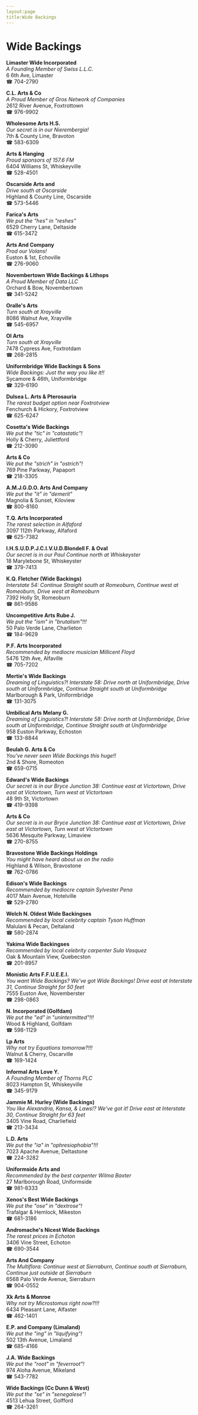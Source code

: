 ```yaml
---
layout:page
title:Wide Backings
---
```

# Wide Backings

**Limaster Wide Incorporated**  
_A Founding Member of Swiss L.L.C._  
6 6th Ave, Limaster  
☎ 704-2790



**C.L. Arts & Co**  
_A Proud Member of Gros Network of Companies_  
2612 River Avenue, Foxtrottown  
☎ 976-9902



**Wholesome Arts H.S.**  
_Our secret is in our Nierembergia!_  
7th & County Line, Bravoton  
☎ 583-6309



**Arts & Hanging**  
_Proud sponsors of 157.6 FM_  
6404 Williams St, Whiskeyville  
☎ 528-4501



**Oscarside Arts and**  
_Drive south at Oscarside_  
Highland & County Line, Oscarside  
☎ 573-5446



**Farica's Arts**  
_We put the "hes" in "reshes"_  
6529 Cherry Lane, Deltaside  
☎ 615-3472



**Arts And Company**  
_Prod our Volans!_  
Euston & 1st, Echoville  
☎ 276-9060



**Novembertown Wide Backings & Lithops**  
_A Proud Member of Data LLC_  
Orchard & Bow, Novembertown  
☎ 341-5242



**Oralle's Arts**  
_Turn south at Xrayville_  
8086 Walnut Ave, Xrayville  
☎ 545-6957



**Ol Arts**  
_Turn south at Xrayville_  
7478 Cypress Ave, Foxtrotdam  
☎ 268-2815



**Uniformbridge Wide Backings & Sons**  
_Wide Backings: Just the way you like it!!_  
Sycamore & 46th, Uniformbridge  
☎ 329-6190



**Dulsea L. Arts & Pterosauria**  
_The rarest budget option near Foxtrotview_  
Fenchurch & Hickory, Foxtrotview  
☎ 625-6247



**Cosetta's Wide Backings**  
_We put the "tic" in "catastatic"!_  
Holly & Cherry, Juliettford  
☎ 212-3090



**Arts & Co**  
_We put the "strich" in "ostrich"!_  
769 Pine Parkway, Papaport  
☎ 218-3305



**A.M.J.G.D.O. Arts And Company**  
_We put the "it" in "demerit"_  
Magnolia & Sunset, Kiloview  
☎ 800-8160



**T.Q. Arts Incorporated**  
_The rarest selection in Alfaford_  
3097 112th Parkway, Alfaford  
☎ 625-7382



**I.H.S.U.D.P.J.C.I.V.U.D.Blondell F. & Oval**  
_Our secret is in our Paul 
Continue north at Whiskeyster_  
18 Marylebone St, Whiskeyster  
☎ 379-7413



**K.Q. Fletcher (Wide Backings)**  
_Interstate 54: Continue Straight south at Romeoburn, Continue west at Romeoburn, Drive west at Romeoburn_  
7392 Holly St, Romeoburn  
☎ 861-9586



**Uncompetitive Arts Rube J.**  
_We put the "ism" in "brutalism"!!!_  
50 Palo Verde Lane, Charlieton  
☎ 184-9629



**P.F. Arts Incorporated**  
_Recommended by mediocre musician Millicent Floyd_  
5476 12th Ave, Alfaville  
☎ 705-7202



**Mertie's Wide Backings**  
_Dreaming of Linguistics?! 
Interstate 58: Drive north at Uniformbridge, Drive south at Uniformbridge, Continue Straight south at Uniformbridge_  
Marlborough & Park, Uniformbridge  
☎ 131-3075



**Umbilical Arts Melany G.**  
_Dreaming of Linguistics?! 
Interstate 58: Drive north at Uniformbridge, Drive south at Uniformbridge, Continue Straight south at Uniformbridge_  
958 Euston Parkway, Echoston  
☎ 133-8844



**Beulah G. Arts & Co**  
_You've never seen Wide Backings this huge!!_  
2nd & Shore, Romeoton  
☎ 659-0715



**Edward's Wide Backings**  
_Our secret is in our Bryce 
Junction 38: Continue east at Victortown, Drive east at Victortown, Turn west at Victortown_  
48 9th St, Victortown  
☎ 419-9398



**Arts & Co**  
_Our secret is in our Bryce 
Junction 38: Continue east at Victortown, Drive east at Victortown, Turn west at Victortown_  
5636 Mesquite Parkway, Limaview  
☎ 270-8755



**Bravostone Wide Backings Holdings**  
_You might have heard about us on the radio_  
Highland & Wilson, Bravostone  
☎ 762-0786



**Edison's Wide Backings**  
_Recommended by mediocre captain Sylvester Pena_  
4017 Main Avenue, Hotelville  
☎ 529-2780



**Welch N. Oldest Wide Backingses**  
_Recommended by local celebrity captain Tyson Huffman_  
Malulani & Pecan, Deltaland  
☎ 580-2874



**Yakima Wide Backingses**  
_Recommended by local celebrity carpenter Sula Vasquez_  
Oak & Mountain View, Quebecston  
☎ 201-8957



**Monistic Arts F.F.U.E.E.I.**  
_You want Wide Backings? We've got Wide Backings! 
Drive east at Interstate 31, Continue Straight for 50 feet_  
7555 Euston Ave, Novemberster  
☎ 298-0863



**N. Incorporated (Golfdam)**  
_We put the "ed" in "unintermitted"!!!_  
Wood & Highland, Golfdam  
☎ 598-1129



**Lp Arts**  
_Why not try Equations tomorrow?!!!_  
Walnut & Cherry, Oscarville  
☎ 169-1424



**Informal Arts Love Y.**  
_A Founding Member of Thorns PLC_  
8023 Hampton St, Whiskeyville  
☎ 345-9179



**Jammie M. Hurley (Wide Backings)**  
_You like Alexandria, Kansa, & Laws!? We've got it! 
Drive east at Interstate 30, Continue Straight for 63 feet_  
3405 Vine Road, Charliefield  
☎ 213-3434



**L.D. Arts**  
_We put the "ia" in "ophresiophobia"!!!_  
7023 Apache Avenue, Deltastone  
☎ 224-3282



**Uniformside Arts and**  
_Recommended by the best carpenter Wilma Baxter_  
27 Marlborough Road, Uniformside  
☎ 981-8333



**Xenos's Best Wide Backings**  
_We put the "ose" in "dextrose"!_  
Trafalgar & Hemlock, Mikeston  
☎ 681-3186



**Andromache's Nicest Wide Backings**  
_The rarest prices in Echoton_  
3406 Vine Street, Echoton  
☎ 690-3544



**Arts And Company**  
_The Multiflora: Continue west at Sierraburn, Continue south at Sierraburn, Continue just outside at Sierraburn_  
6568 Palo Verde Avenue, Sierraburn  
☎ 904-0552



**Xk Arts & Monroe**  
_Why not try Microstomus right now?!!!_  
6434 Pleasant Lane, Alfaster  
☎ 462-1401



**E.P. and Company (Limaland)**  
_We put the "ing" in "liquifying"!_  
502 13th Avenue, Limaland  
☎ 685-4166



**J.A. Wide Backings**  
_We put the "root" in "feverroot"!_  
974 Aloha Avenue, Mikeland  
☎ 543-7782



**Wide Backings (Cc Dunn & West)**  
_We put the "se" in "senegalese"!_  
4513 Lehua Street, Golfford  
☎ 264-3261



